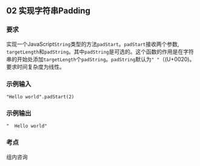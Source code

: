 ## 02 实现字符串Padding

### 要求

实现一个JavaScript`String`类型的方法`padStart`。`padStart`接收两个参数, `targetLength`和`padString`。其中`padString`是可选的。这个函数的作用是在字符串的开始处添加`targetLength`个`padString`。`padString`默认为`" "`（(U+0020)。要求时间复杂度为线性。


### 示例输入

```
"Hello world".padStart(2)
```

### 示例输出

```
"  Hello world"
```

### 考点

组内咨询